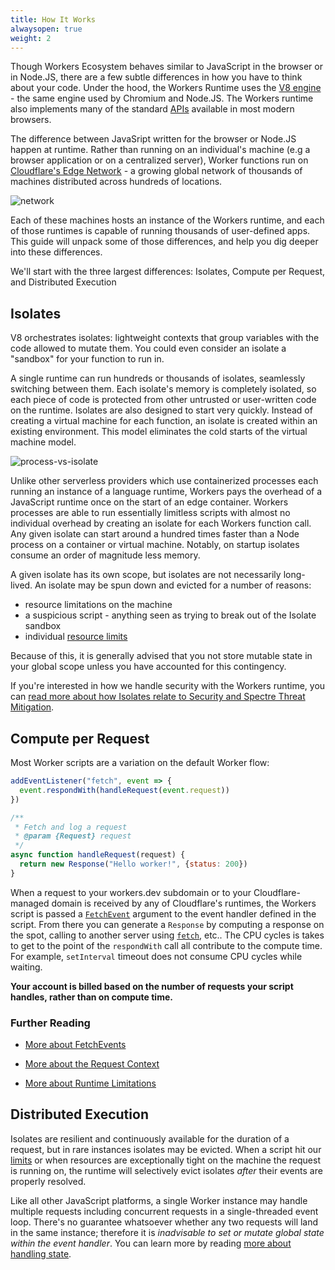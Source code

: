 ```yaml
---
title: How It Works
alwaysopen: true
weight: 2
---
```



Though Workers Ecosystem behaves similar to  JavaScript in the browser or in Node.JS, there are a few subtle differences in how you have to think about your code. Under the hood, the Workers Runtime uses the [V8 engine](https://v8.dev/) - the same engine used by Chromium and Node.JS. The Workers runtime also implements many of the standard [APIs](/reference/runtime/apis) available in most modern browsers.

The difference between JavaSript written for the browser or Node.JS happen at runtime. Rather than running on an individual's machine (e.g a browser application or on a centralized server), Worker functions run on [Cloudflare's Edge Network](https://www.cloudflare.com/network/) - a growing global network of thousands of machines distributed across hundreds of locations. 

![network](/reference/workers-concepts/media/network-map.png)

Each of these machines hosts an instance of the Workers runtime, and each of those runtimes is capable of running thousands of user-defined apps. This guide will unpack some of those differences, and help you dig deeper into these differences.

We'll start with the three largest differences: Isolates, Compute per Request, and Distributed Execution

## Isolates

V8 orchestrates isolates: lightweight contexts that group variables with the code allowed to mutate them. You could even consider an isolate a "sandbox" for your function to run in. 

A single runtime can run hundreds or thousands of isolates, seamlessly switching between them.  Each isolate's memory is completely isolated, so each piece of code is protected from other untrusted or user-written code on the runtime.  Isolates are also designed to start very quickly. Instead of creating a virtual machine for each function, an isolate is created within an existing environment. This model eliminates the cold starts of the virtual machine model.

![process-vs-isolate](/reference/workers-concepts/media/isolates.png)

Unlike other serverless providers which use containerized processes each running an instance of a language runtime, Workers pays the overhead of a JavaScript runtime once on the start of an edge container.  Workers processes are able to run essentially limitless scripts with almost no individual overhead by creating an isolate for each Workers function call. Any given isolate can start around a hundred times faster than a Node process on a container or virtual machine. Notably, on startup isolates consume an order of magnitude less memory.

A given isolate has its own scope, but isolates are not necessarily long-lived. An isolate may be spun down and evicted for a number of reasons:

* resource limitations on the machine
* a suspicious script - anything seen as trying to break out of the Isolate sandbox
* individual [resource limits](/reference/runtime/limits)

Because of this, it is generally advised that you not store mutable state in your global scope unless you have accounted for this contingency. 

If you're interested in how we handle security with the Workers runtime, you can [read more about how Isolates relate to Security and Spectre Threat Mitigation](/reference/workers-concepts/security).

## Compute per Request

Most Worker scripts are a variation on the default Worker flow:

``` javascript
addEventListener("fetch", event => {
  event.respondWith(handleRequest(event.request))
})

/**
 * Fetch and log a request
 * @param {Request} request
 */
async function handleRequest(request) {
  return new Response("Hello worker!", {status: 200})
}
```

When a request to your workers.dev subdomain or to your Cloudflare-managed domain is received by any of Cloudflare's runtimes, the Workers script is passed a [`FetchEvent`](/reference/runtime/apis/fetch-event) argument to the event handler defined in the script. From there you can generate a `Response` by computing a response on the spot, calling to another server using [`fetch`](/reference/runtime/apis/fetch), etc.. The CPU cycles is takes to get to the point of the `respondWith` call all contribute to the compute time. For example, `setInterval` timeout does not consume CPU cycles while waiting.

**Your account is billed based on the number of requests your script handles, rather than on compute time.**

### Further Reading

* [More about FetchEvents](/reference/runtime/apis/fetch-event)

* [More about the Request Context](/reference/workers-concepts/request-context)

* [More about Runtime Limitations](/reference/runtime/limits)

## Distributed Execution

Isolates are resilient and continuously available for the duration of a request, but in rare instances isolates may be evicted. When a script hit our [limits](/reference/runtime/limits) or when resources are exceptionally tight on the machine the request is running on, the runtime will selectively evict isolates *after* their events are properly resolved.

Like all other JavaScript platforms, a single Worker instance may handle multiple requests including concurrent requests in a single-threaded event loop. There's no guarantee whatsoever whether any two requests will land in the same instance; therefore it is *inadvisable to set or mutate global state within the event handler*. You can learn more by reading [more about handling state](/reference/storage/overview).

